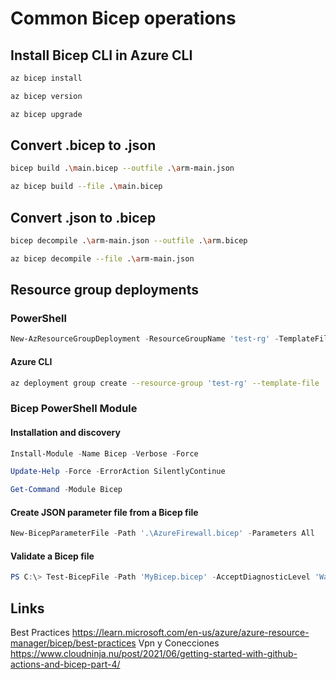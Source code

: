 # Common Bicep operations

## Install Bicep CLI in Azure CLI

```bash
az bicep install

az bicep version

az bicep upgrade
```

## Convert .bicep to .json

```bash
bicep build .\main.bicep --outfile .\arm-main.json

az bicep build --file .\main.bicep
```

## Convert .json to .bicep

```bash
bicep decompile .\arm-main.json --outfile .\arm.bicep

az bicep decompile --file .\arm-main.json
```

## Resource group deployments

### PowerShell

```powershell
New-AzResourceGroupDeployment -ResourceGroupName 'test-rg' -TemplateFile '.\main.bicep' -WhatIf
```

#### Azure CLI

```bash
az deployment group create --resource-group 'test-rg' --template-file '.\main.bicep'
```

### Bicep PowerShell Module

#### Installation and discovery

```powershell
Install-Module -Name Bicep -Verbose -Force

Update-Help -Force -ErrorAction SilentlyContinue

Get-Command -Module Bicep

```

#### Create JSON parameter file from a Bicep file

```powershell
New-BicepParameterFile -Path '.\AzureFirewall.bicep' -Parameters All
```

#### Validate a Bicep file

```powershell
PS C:\> Test-BicepFile -Path 'MyBicep.bicep' -AcceptDiagnosticLevel 'Warning'
```

## Links

Best Practices <https://learn.microsoft.com/en-us/azure/azure-resource-manager/bicep/best-practices>
Vpn y Conecciones <https://www.cloudninja.nu/post/2021/06/getting-started-with-github-actions-and-bicep-part-4/>


